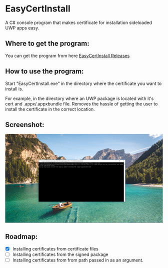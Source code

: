 # EasyCertInstall
A C# console program that makes certificate for installation sideloaded UWP apps easy.

## Where to get the program:
You can get the program from here [EasyCertInstall Releases](https://github.com/colinkiama/EasyCertInstall/releases)

## How to use the program:
Start "EasyCertInstall.exe" in the directory where the certificate you want to install is.

For example, in the directory where an UWP package is located with it's cert and .appx/.appxbundle file. Removes the hassle of getting the user to install the certificate in the correct location.

## Screenshot:
![Console Outputting status of certification installation](img/easyCertInstallScreenshot.png)

## Roadmap:
- [x] Installing certificates from certificate files
- [ ] Installing certificates from the signed package
- [ ] Installing certificates from from path passed in as an argument.
